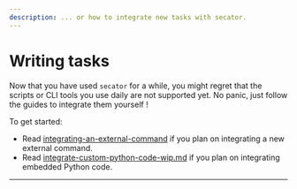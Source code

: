 ```yaml
---
description: ... or how to integrate new tasks with secator.
---
```


# Writing tasks

Now that you have used `secator` for a while, you might regret that the scripts or CLI tools you use daily are not supported yet. No panic,  just follow the guides to integrate them yourself !

To get started:

* Read [integrating-an-external-command](integrating-an-external-command/ "mention") if you plan on integrating a new external command.
* Read [integrate-custom-python-code-wip.md](integrate-custom-python-code-wip.md "mention") if you plan on integrating embedded Python code.

***
